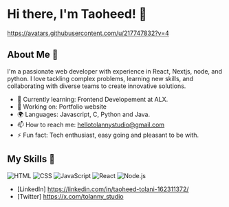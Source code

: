 # Hi there, I'm Taoheed! 👋

https://avatars.githubusercontent.com/u/217747832?v=4

## About Me 🚀

I'm a passionate web developer with experience in React, Nextjs, node, and python. I love tackling complex problems, learning new skills, and collaborating with diverse teams to create innovative solutions.

- 🌱 Currently learning: Frontend Developement at ALX.
- 🔭 Working on: Portfolio website
- 🌍 Languages: Javascript, C, Python and Java.
- 📫 How to reach me: hellotolannystudio@gmail.com
- ⚡ Fun fact: Tech enthusiast, easy going and pleasant to be with.

## My Skills 🧠

![HTML](https://img.shields.io/badge/-HTML-E34F26?style=flat-square&logo=html5&logoColor=white)
![CSS](https://img.shields.io/badge/-CSS-1572B6?style=flat-square&logo=css3&logoColor=white)
![JavaScript](https://img.shields.io/badge/-JavaScript-F7DF1E?style=flat-square&logo=javascript&logoColor=black)
![React](https://img.shields.io/badge/-React-61DAFB?style=flat-square&logo=react&logoColor=black)
![Node.js](https://img.shields.io/badge/-Node.js-339933?style=flat-square&logo=node.js&logoColor=white)

- [LinkedIn] https://linkedin.com/in/taoheed-tolani-162311372/
- [Twitter] https://x.com/tolanny_studio
